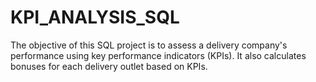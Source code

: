 # KPI_ANALYSIS_SQL
The objective of this SQL project is to assess a delivery company's performance using key performance indicators (KPIs). It also calculates bonuses for each delivery outlet based on KPIs.
